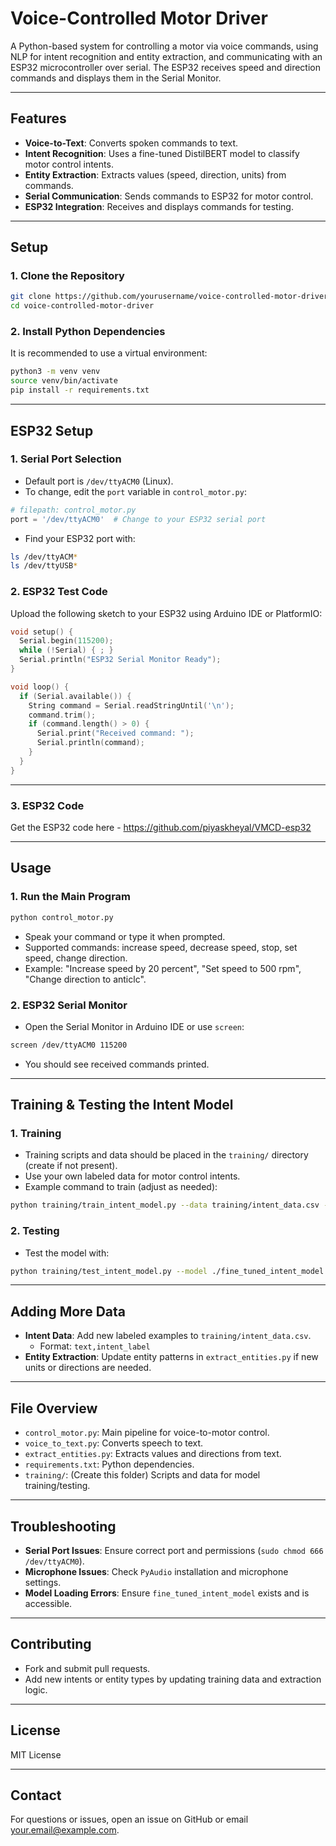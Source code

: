 # Voice-Controlled Motor Driver

A Python-based system for controlling a motor via voice commands, using NLP for intent recognition and entity extraction, and communicating with an ESP32 microcontroller over serial. The ESP32 receives speed and direction commands and displays them in the Serial Monitor.

---

## Features

- **Voice-to-Text**: Converts spoken commands to text.
- **Intent Recognition**: Uses a fine-tuned DistilBERT model to classify motor control intents.
- **Entity Extraction**: Extracts values (speed, direction, units) from commands.
- **Serial Communication**: Sends commands to ESP32 for motor control.
- **ESP32 Integration**: Receives and displays commands for testing.

---

## Setup

### 1. Clone the Repository

```bash
git clone https://github.com/yourusername/voice-controlled-motor-driver.git
cd voice-controlled-motor-driver
```

### 2. Install Python Dependencies

It is recommended to use a virtual environment:

```bash
python3 -m venv venv
source venv/bin/activate
pip install -r requirements.txt
```

---

## ESP32 Setup

### 1. Serial Port Selection

- Default port is `/dev/ttyACM0` (Linux).
- To change, edit the `port` variable in `control_motor.py`:

```python
# filepath: control_motor.py
port = '/dev/ttyACM0'  # Change to your ESP32 serial port
```

- Find your ESP32 port with:

```bash
ls /dev/ttyACM*
ls /dev/ttyUSB*
```

### 2. ESP32 Test Code

Upload the following sketch to your ESP32 using Arduino IDE or PlatformIO:

```cpp
void setup() {
  Serial.begin(115200);
  while (!Serial) { ; }
  Serial.println("ESP32 Serial Monitor Ready");
}

void loop() {
  if (Serial.available()) {
    String command = Serial.readStringUntil('\n');
    command.trim();
    if (command.length() > 0) {
      Serial.print("Received command: ");
      Serial.println(command);
    }
  }
}
```
---
### 3. ESP32 Code
Get the ESP32 code here - https://github.com/piyaskheyal/VMCD-esp32

---

## Usage

### 1. Run the Main Program

```bash
python control_motor.py
```

- Speak your command or type it when prompted.
- Supported commands: increase speed, decrease speed, stop, set speed, change direction.
- Example: "Increase speed by 20 percent", "Set speed to 500 rpm", "Change direction to anticlc".

### 2. ESP32 Serial Monitor

- Open the Serial Monitor in Arduino IDE or use `screen`:

```bash
screen /dev/ttyACM0 115200
```

- You should see received commands printed.

---

## Training & Testing the Intent Model

### 1. Training

- Training scripts and data should be placed in the `training/` directory (create if not present).
- Use your own labeled data for motor control intents.
- Example command to train (adjust as needed):

```bash
python training/train_intent_model.py --data training/intent_data.csv --output ./fine_tuned_intent_model
```

### 2. Testing

- Test the model with:

```bash
python training/test_intent_model.py --model ./fine_tuned_intent_model --data training/test_data.csv
```

---

## Adding More Data

- **Intent Data**: Add new labeled examples to `training/intent_data.csv`.
    - Format: `text,intent_label`
- **Entity Extraction**: Update entity patterns in `extract_entities.py` if new units or directions are needed.

---

## File Overview

- `control_motor.py`: Main pipeline for voice-to-motor control.
- `voice_to_text.py`: Converts speech to text.
- `extract_entities.py`: Extracts values and directions from text.
- `requirements.txt`: Python dependencies.
- `training/`: (Create this folder) Scripts and data for model training/testing.

---

## Troubleshooting

- **Serial Port Issues**: Ensure correct port and permissions (`sudo chmod 666 /dev/ttyACM0`).
- **Microphone Issues**: Check `PyAudio` installation and microphone settings.
- **Model Loading Errors**: Ensure `fine_tuned_intent_model` exists and is accessible.

---

## Contributing

- Fork and submit pull requests.
- Add new intents or entity types by updating training data and extraction logic.

---

## License

MIT License

---

## Contact

For questions or issues, open an issue on GitHub or email [your.email@example.com](mailto:your.email@example.com).